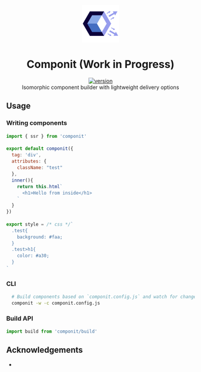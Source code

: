 <div align="center">
  <img src="https://github.com/marshallcb/componit/raw/master/componit.png" alt="componit" width="100" />
</div>

<h1 align="center">Componit (Work in Progress)</h1>
<div align="center">
  <a href="https://npmjs.org/package/componit">
    <img src="https://badgen.now.sh/npm/v/componit" alt="version" />
  </a>
</div>

<div align="center">Isomorphic component builder with lightweight delivery options</div>

## Usage

### Writing components

```js
import { ssr } from 'componit'

export default componit({
  tag: 'div',
  attributes: {
    className: "test"
  },
  inner(){
    return this.html`
      <h1>Hello from inside</h1>
    `
  }
})

export style = /* css */`
  .test{
    background: #faa;
  }
  .test>h1{
    color: #a30;
  }
`

```

### CLI
```bash
  # Build components based on `componit.config.js` and watch for changes
  componit -w -c componit.config.js
```

### Build API

```js
import build from 'componit/build'

```

## Acknowledgements
- 
